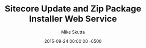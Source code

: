 ---
layout: post
title: "Sitecore Update and Zip Package Installer Web Service"
date:   2015-09-24 00:00:00 -0500
categories: sitecore
tags: sitecore installer
author: Mike Skutta
target: https://community.sitecore.net/technical_blogs/b/mike_skutta/posts/sitecore-update-and-zip-package-installer-web-service
excerpt: I am in the process of automating Sitecore deployments using Octopus Deploy.  As part of this process, I need to install .update packages that are generated by TDS and also .zip packages generated by developers.  Out of the box, Sitecore provides a way to manually upload these packages through the backend GUI.  They also provide an API to upload the packages. Octopus Deploy has the ability to run PowerShell scripts as part of its deployment process.  I need a way to install the packages through a PowerShell script.  One way to achieve this is to create a custom web service that uses the Sitecore API to install the packages.  The PowerShell script can then call the web service.  Using a blocking web service, Octopus Deploy will wait until the installation of the packages completes.
---